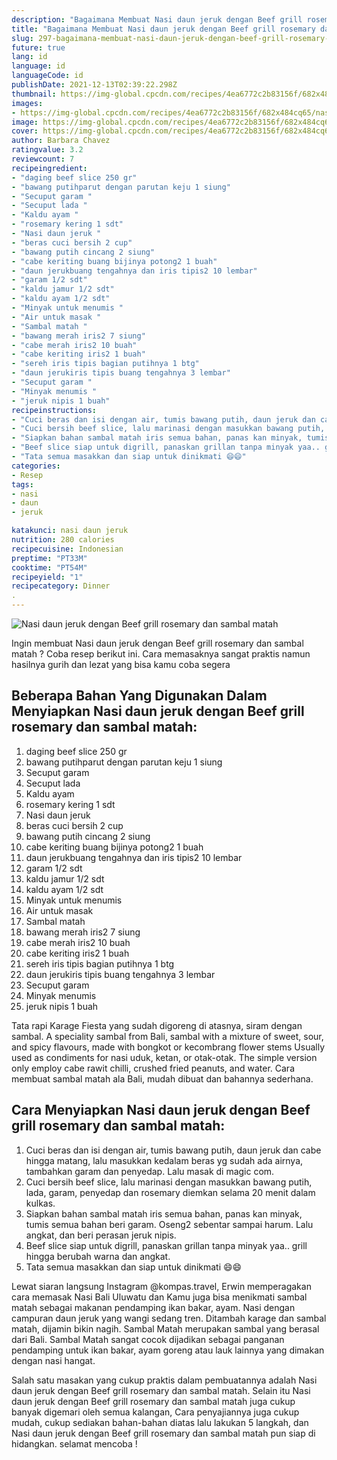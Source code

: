 ```yaml
---
description: "Bagaimana Membuat Nasi daun jeruk dengan Beef grill rosemary dan sambal matah Anti Gagal"
title: "Bagaimana Membuat Nasi daun jeruk dengan Beef grill rosemary dan sambal matah Anti Gagal"
slug: 297-bagaimana-membuat-nasi-daun-jeruk-dengan-beef-grill-rosemary-dan-sambal-matah-anti-gagal
future: true
lang: id
language: id
languageCode: id
publishDate: 2021-12-13T02:39:22.298Z 
thumbnail: https://img-global.cpcdn.com/recipes/4ea6772c2b83156f/682x484cq65/nasi-daun-jeruk-dengan-beef-grill-rosemary-dan-sambal-matah-foto-resep-utama.png
images:
- https://img-global.cpcdn.com/recipes/4ea6772c2b83156f/682x484cq65/nasi-daun-jeruk-dengan-beef-grill-rosemary-dan-sambal-matah-foto-resep-utama.png
image: https://img-global.cpcdn.com/recipes/4ea6772c2b83156f/682x484cq65/nasi-daun-jeruk-dengan-beef-grill-rosemary-dan-sambal-matah-foto-resep-utama.png
cover: https://img-global.cpcdn.com/recipes/4ea6772c2b83156f/682x484cq65/nasi-daun-jeruk-dengan-beef-grill-rosemary-dan-sambal-matah-foto-resep-utama.png
author: Barbara Chavez
ratingvalue: 3.2
reviewcount: 7
recipeingredient:
- "daging beef slice 250 gr"
- "bawang putihparut dengan parutan keju 1 siung"
- "Secuput garam "
- "Secuput lada "
- "Kaldu ayam "
- "rosemary kering 1 sdt"
- "Nasi daun jeruk "
- "beras cuci bersih 2 cup"
- "bawang putih cincang 2 siung"
- "cabe keriting buang bijinya potong2 1 buah"
- "daun jerukbuang tengahnya dan iris tipis2 10 lembar"
- "garam 1/2 sdt"
- "kaldu jamur 1/2 sdt"
- "kaldu ayam 1/2 sdt"
- "Minyak untuk menumis "
- "Air untuk masak "
- "Sambal matah "
- "bawang merah iris2 7 siung"
- "cabe merah iris2 10 buah"
- "cabe keriting iris2 1 buah"
- "sereh iris tipis bagian putihnya 1 btg"
- "daun jerukiris tipis buang tengahnya 3 lembar"
- "Secuput garam "
- "Minyak menumis "
- "jeruk nipis 1 buah"
recipeinstructions:
- "Cuci beras dan isi dengan air, tumis bawang putih, daun jeruk dan cabe hingga matang, lalu masukkan kedalam beras yg sudah ada airnya, tambahkan garam dan penyedap. Lalu masak di magic com."
- "Cuci bersih beef slice, lalu marinasi dengan masukkan bawang putih, lada, garam, penyedap dan rosemary diemkan selama 20 menit dalam kulkas."
- "Siapkan bahan sambal matah iris semua bahan, panas kan minyak, tumis semua bahan beri garam. Oseng2 sebentar sampai harum. Lalu angkat, dan beri perasan jeruk nipis."
- "Beef slice siap untuk digrill, panaskan grillan tanpa minyak yaa.. grill hingga berubah warna dan angkat."
- "Tata semua masakkan dan siap untuk dinikmati 😄😄"
categories:
- Resep
tags:
- nasi
- daun
- jeruk

katakunci: nasi daun jeruk 
nutrition: 280 calories
recipecuisine: Indonesian
preptime: "PT33M"
cooktime: "PT54M"
recipeyield: "1"
recipecategory: Dinner
. 
---
```



![Nasi daun jeruk dengan Beef grill rosemary dan sambal matah](https://img-global.cpcdn.com/recipes/4ea6772c2b83156f/682x484cq65/nasi-daun-jeruk-dengan-beef-grill-rosemary-dan-sambal-matah-foto-resep-utama.png)

Ingin membuat Nasi daun jeruk dengan Beef grill rosemary dan sambal matah ? Coba resep berikut ini. Cara memasaknya sangat praktis namun hasilnya gurih dan lezat yang bisa kamu coba segera

<!--inarticleads1-->

## Beberapa Bahan Yang Digunakan Dalam Menyiapkan Nasi daun jeruk dengan Beef grill rosemary dan sambal matah:

1. daging beef slice 250 gr
1. bawang putihparut dengan parutan keju 1 siung
1. Secuput garam 
1. Secuput lada 
1. Kaldu ayam 
1. rosemary kering 1 sdt
1. Nasi daun jeruk 
1. beras cuci bersih 2 cup
1. bawang putih cincang 2 siung
1. cabe keriting buang bijinya potong2 1 buah
1. daun jerukbuang tengahnya dan iris tipis2 10 lembar
1. garam 1/2 sdt
1. kaldu jamur 1/2 sdt
1. kaldu ayam 1/2 sdt
1. Minyak untuk menumis 
1. Air untuk masak 
1. Sambal matah 
1. bawang merah iris2 7 siung
1. cabe merah iris2 10 buah
1. cabe keriting iris2 1 buah
1. sereh iris tipis bagian putihnya 1 btg
1. daun jerukiris tipis buang tengahnya 3 lembar
1. Secuput garam 
1. Minyak menumis 
1. jeruk nipis 1 buah

Tata rapi Karage Fiesta yang sudah digoreng di atasnya, siram dengan sambal. A speciality sambal from Bali, sambal with a mixture of sweet, sour, and spicy flavours, made with bongkot or kecombrang flower stems Usually used as condiments for nasi uduk, ketan, or otak-otak. The simple version only employ cabe rawit chilli, crushed fried peanuts, and water. Cara membuat sambal matah ala Bali, mudah dibuat dan bahannya sederhana. 

<!--inarticleads2-->

## Cara Menyiapkan Nasi daun jeruk dengan Beef grill rosemary dan sambal matah:

1. Cuci beras dan isi dengan air, tumis bawang putih, daun jeruk dan cabe hingga matang, lalu masukkan kedalam beras yg sudah ada airnya, tambahkan garam dan penyedap. Lalu masak di magic com.
1. Cuci bersih beef slice, lalu marinasi dengan masukkan bawang putih, lada, garam, penyedap dan rosemary diemkan selama 20 menit dalam kulkas.
1. Siapkan bahan sambal matah iris semua bahan, panas kan minyak, tumis semua bahan beri garam. Oseng2 sebentar sampai harum. Lalu angkat, dan beri perasan jeruk nipis.
1. Beef slice siap untuk digrill, panaskan grillan tanpa minyak yaa.. grill hingga berubah warna dan angkat.
1. Tata semua masakkan dan siap untuk dinikmati 😄😄


Lewat siaran langsung Instagram @kompas.travel, Erwin memperagakan cara memasak Nasi Bali Uluwatu dan Kamu juga bisa menikmati sambal matah sebagai makanan pendamping ikan bakar, ayam. Nasi dengan campuran daun jeruk yang wangi sedang tren. Ditambah karage dan sambal matah, dijamin bikin nagih. Sambal Matah merupakan sambal yang berasal dari Bali. Sambal Matah sangat cocok dijadikan sebagai panganan pendamping untuk ikan bakar, ayam goreng atau lauk lainnya yang dimakan dengan nasi hangat. 

Salah satu masakan yang cukup praktis dalam pembuatannya adalah  Nasi daun jeruk dengan Beef grill rosemary dan sambal matah. Selain itu  Nasi daun jeruk dengan Beef grill rosemary dan sambal matah  juga cukup banyak digemari oleh semua kalangan, Cara penyajiannya juga cukup mudah, cukup sediakan bahan-bahan diatas lalu lakukan 5 langkah, dan  Nasi daun jeruk dengan Beef grill rosemary dan sambal matah  pun siap di hidangkan. selamat mencoba !
